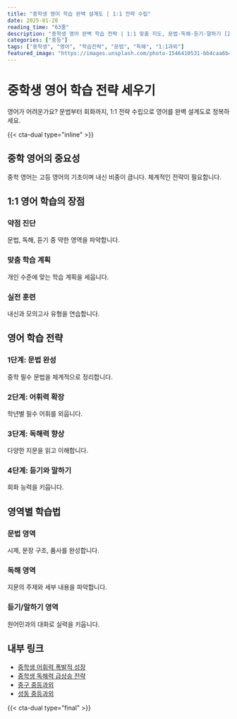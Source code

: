 ```yaml
---
title: "중학생 영어 학습 완벽 설계도 | 1:1 전략 수립"
date: 2025-01-28
reading_time: "63줄"
description: "중학생 영어 완벽 학습 전략 | 1:1 맞춤 지도, 문법·독해·듣기·말하기 [2025년]"
categories: ["중등"]
tags: ["중학생", "영어", "학습전략", "문법", "독해", "1:1과외"]
featured_image: "https://images.unsplash.com/photo-1546410531-bb4caa6b424d?w=1200&h=630&fit=crop"
---
```


# 중학생 영어 학습 전략 세우기

영어가 어려운가요? 문법부터 회화까지, 1:1 전략 수립으로 영어를 완벽 설계도로 정복하세요.

{{< cta-dual type="inline" >}}

## 중학 영어의 중요성

중학 영어는 고등 영어의 기초이며 내신 비중이 큽니다. 체계적인 전략이 필요합니다.

## 1:1 영어 학습의 장점

### 약점 진단
문법, 독해, 듣기 중 약한 영역을 파악합니다.

### 맞춤 학습 계획
개인 수준에 맞는 학습 계획을 세웁니다.

### 실전 훈련
내신과 모의고사 유형을 연습합니다.

## 영어 학습 전략

### 1단계: 문법 완성
중학 필수 문법을 체계적으로 정리합니다.

### 2단계: 어휘력 확장
학년별 필수 어휘를 외웁니다.

### 3단계: 독해력 향상
다양한 지문을 읽고 이해합니다.

### 4단계: 듣기와 말하기
회화 능력을 키웁니다.

## 영역별 학습법

### 문법 영역
시제, 문장 구조, 품사를 완성합니다.

### 독해 영역
지문의 주제와 세부 내용을 파악합니다.

### 듣기/말하기 영역
원어민과의 대화로 실력을 키웁니다.

## 내부 링크
- [중학생 어휘력 폭발적 성장](../../middle/middle-vocabulary/)
- [중학생 독해력 급상승 전략](../../middle/middle-reading-comprehension/)
- [중구 중등과외](../../local/junggu-middle/)
- [성동 중등과외](../../local/seongdong-middle/)

{{< cta-dual type="final" >}}
